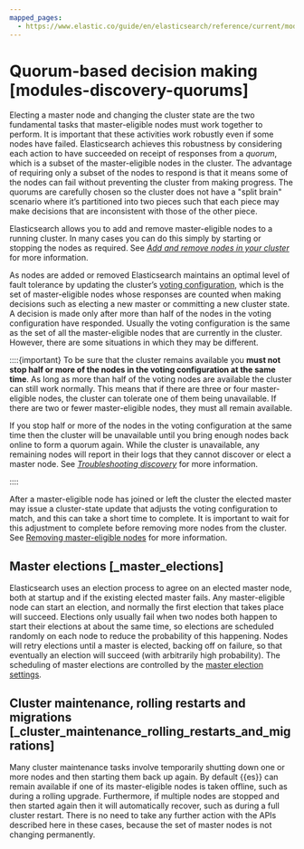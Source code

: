 ```yaml
---
mapped_pages:
  - https://www.elastic.co/guide/en/elasticsearch/reference/current/modules-discovery-quorums.html
---
```


# Quorum-based decision making [modules-discovery-quorums]

Electing a master node and changing the cluster state are the two fundamental tasks that master-eligible nodes must work together to perform. It is important that these activities work robustly even if some nodes have failed. Elasticsearch achieves this robustness by considering each action to have succeeded on receipt of responses from a *quorum*, which is a subset of the master-eligible nodes in the cluster. The advantage of requiring only a subset of the nodes to respond is that it means some of the nodes can fail without preventing the cluster from making progress. The quorums are carefully chosen so the cluster does not have a "split brain" scenario where it’s partitioned into two pieces such that each piece may make decisions that are inconsistent with those of the other piece.

Elasticsearch allows you to add and remove master-eligible nodes to a running cluster. In many cases you can do this simply by starting or stopping the nodes as required. See [*Add and remove nodes in your cluster*](../../maintenance/add-and-remove-elasticsearch-nodes.md) for more information.

As nodes are added or removed Elasticsearch maintains an optimal level of fault tolerance by updating the cluster’s [voting configuration](modules-discovery-voting.md), which is the set of master-eligible nodes whose responses are counted when making decisions such as electing a new master or committing a new cluster state. A decision is made only after more than half of the nodes in the voting configuration have responded. Usually the voting configuration is the same as the set of all the master-eligible nodes that are currently in the cluster. However, there are some situations in which they may be different.

::::{important}
To be sure that the cluster remains available you **must not stop half or more of the nodes in the voting configuration at the same time**. As long as more than half of the voting nodes are available the cluster can still work normally. This means that if there are three or four master-eligible nodes, the cluster can tolerate one of them being unavailable. If there are two or fewer master-eligible nodes, they must all remain available.

If you stop half or more of the nodes in the voting configuration at the same time then the cluster will be unavailable until you bring enough nodes back online to form a quorum again. While the cluster is unavailable, any remaining nodes will report in their logs that they cannot discover or elect a master node. See [*Troubleshooting discovery*](../../../troubleshoot/elasticsearch/discovery-troubleshooting.md) for more information.

::::


After a master-eligible node has joined or left the cluster the elected master may issue a cluster-state update that adjusts the voting configuration to match, and this can take a short time to complete. It is important to wait for this adjustment to complete before removing more nodes from the cluster. See [Removing master-eligible nodes](../../maintenance/add-and-remove-elasticsearch-nodes.md#modules-discovery-removing-nodes) for more information.


## Master elections [_master_elections]

Elasticsearch uses an election process to agree on an elected master node, both at startup and if the existing elected master fails. Any master-eligible node can start an election, and normally the first election that takes place will succeed. Elections only usually fail when two nodes both happen to start their elections at about the same time, so elections are scheduled randomly on each node to reduce the probability of this happening. Nodes will retry elections until a master is elected, backing off on failure, so that eventually an election will succeed (with arbitrarily high probability). The scheduling of master elections are controlled by the [master election settings](elasticsearch://reference/elasticsearch/configuration-reference/discovery-cluster-formation-settings.md#master-election-settings).


## Cluster maintenance, rolling restarts and migrations [_cluster_maintenance_rolling_restarts_and_migrations]

Many cluster maintenance tasks involve temporarily shutting down one or more nodes and then starting them back up again. By default {{es}} can remain available if one of its master-eligible nodes is taken offline, such as during a rolling upgrade. Furthermore, if multiple nodes are stopped and then started again then it will automatically recover, such as during a full cluster restart. There is no need to take any further action with the APIs described here in these cases, because the set of master nodes is not changing permanently.
